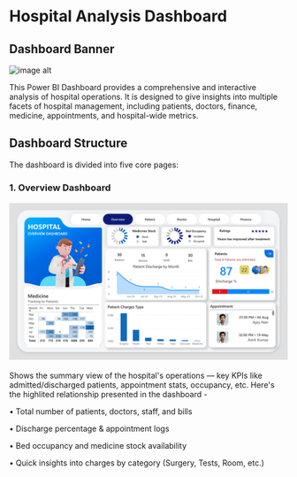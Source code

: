 # Hospital Analysis Dashboard
## Dashboard Banner
![image alt](https://github.com/SirSahilSingh/hospital-analysis-dashboard/blob/38823697988e0bf4ab4f0ea4e41492677ed36386/Snapshots/hospital_dashboard_page-0001.jpg)

This Power BI Dashboard provides a comprehensive and interactive analysis of hospital operations. It is designed to give insights into multiple facets of hospital management, including patients, doctors, finance, medicine, appointments, and hospital-wide metrics.

## Dashboard Structure
The dashboard is divided into five core pages:
### 1. Overview Dashboard
![image alt](https://github.com/SirSahilSingh/hospital-analysis-dashboard/blob/8df2e50ae8ffe92914ebea4ca5c8ecbdfce73c4e/Snapshots/hospital_dashboard_page-0002.jpg)

Shows the summary view of the hospital's operations — key KPIs like admitted/discharged patients, appointment stats, occupancy, etc.
Here's the highlited relationship presented in the dashboard -

• Total number of patients, doctors, staff, and bills

• Discharge percentage & appointment logs

• Bed occupancy and medicine stock availability

• Quick insights into charges by category (Surgery, Tests, Room, etc.)



